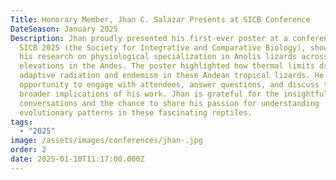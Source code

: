 ```yaml
---
Title: Honorary Member, Jhan C. Salazar Presents at SICB Conference
DateSeason: January 2025
Description: Jhan proudly presented his first-ever poster at a conference during
  SICB 2025 (the Society for Integrative and Comparative Biology), showcasing
  his research on physiological specialization in Anolis lizards across
  elevations in the Andes. The poster highlighted how thermal limits drive
  adaptive radiation and endemism in these Andean tropical lizards. He had the
  opportunity to engage with attendees, answer questions, and discuss the
  broader implications of his work. Jhan is grateful for the insightful
  conversations and the chance to share his passion for understanding
  evolutionary patterns in these fascinating reptiles.
tags:
  - "2025"
image: /assets/images/conferences/jhan-.jpg
order: 2
date: 2025-01-10T11:17:00.000Z
---
```

